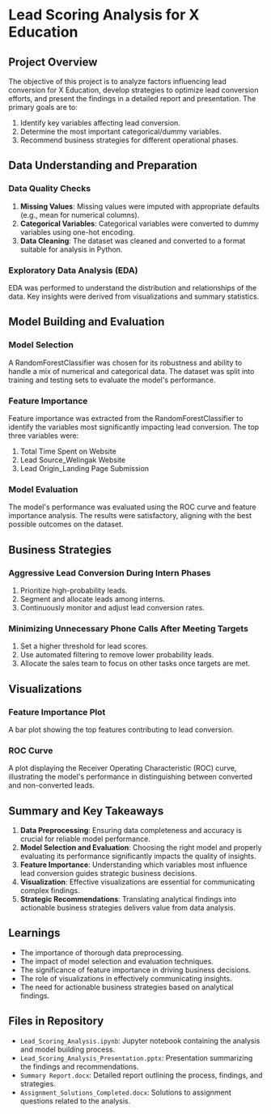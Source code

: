 # Lead Scoring Analysis for X Education

## Project Overview

The objective of this project is to analyze factors influencing lead conversion for X Education, develop strategies to optimize lead conversion efforts, and present the findings in a detailed report and presentation. The primary goals are to:
1. Identify key variables affecting lead conversion.
2. Determine the most important categorical/dummy variables.
3. Recommend business strategies for different operational phases.

## Data Understanding and Preparation

### Data Quality Checks
1. **Missing Values**: Missing values were imputed with appropriate defaults (e.g., mean for numerical columns).
2. **Categorical Variables**: Categorical variables were converted to dummy variables using one-hot encoding.
3. **Data Cleaning**: The dataset was cleaned and converted to a format suitable for analysis in Python.

### Exploratory Data Analysis (EDA)
EDA was performed to understand the distribution and relationships of the data. Key insights were derived from visualizations and summary statistics.

## Model Building and Evaluation

### Model Selection
A RandomForestClassifier was chosen for its robustness and ability to handle a mix of numerical and categorical data. The dataset was split into training and testing sets to evaluate the model's performance.

### Feature Importance
Feature importance was extracted from the RandomForestClassifier to identify the variables most significantly impacting lead conversion. The top three variables were:
1. Total Time Spent on Website
2. Lead Source_Welingak Website
3. Lead Origin_Landing Page Submission

### Model Evaluation
The model's performance was evaluated using the ROC curve and feature importance analysis. The results were satisfactory, aligning with the best possible outcomes on the dataset.

## Business Strategies

### Aggressive Lead Conversion During Intern Phases
1. Prioritize high-probability leads.
2. Segment and allocate leads among interns.
3. Continuously monitor and adjust lead conversion rates.

### Minimizing Unnecessary Phone Calls After Meeting Targets
1. Set a higher threshold for lead scores.
2. Use automated filtering to remove lower probability leads.
3. Allocate the sales team to focus on other tasks once targets are met.

## Visualizations

### Feature Importance Plot
A bar plot showing the top features contributing to lead conversion.

### ROC Curve
A plot displaying the Receiver Operating Characteristic (ROC) curve, illustrating the model's performance in distinguishing between converted and non-converted leads.

## Summary and Key Takeaways

1. **Data Preprocessing**: Ensuring data completeness and accuracy is crucial for reliable model performance.
2. **Model Selection and Evaluation**: Choosing the right model and properly evaluating its performance significantly impacts the quality of insights.
3. **Feature Importance**: Understanding which variables most influence lead conversion guides strategic business decisions.
4. **Visualization**: Effective visualizations are essential for communicating complex findings.
5. **Strategic Recommendations**: Translating analytical findings into actionable business strategies delivers value from data analysis.

## Learnings

- The importance of thorough data preprocessing.
- The impact of model selection and evaluation techniques.
- The significance of feature importance in driving business decisions.
- The role of visualizations in effectively communicating insights.
- The need for actionable business strategies based on analytical findings.

## Files in Repository

- `Lead_Scoring_Analysis.ipynb`: Jupyter notebook containing the analysis and model building process.
- `Lead_Scoring_Analysis_Presentation.pptx`: Presentation summarizing the findings and recommendations.
- `Summary Report.docx`: Detailed report outlining the process, findings, and strategies.
- `Assignment_Solutions_Completed.docx`: Solutions to assignment questions related to the analysis.

